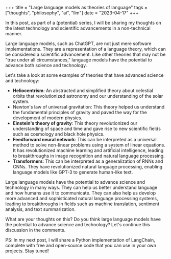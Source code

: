 

+++ 
title = "Large language models as theories of language" 
tags = ["thoughts", "philosophy", "ai", "llm"] 
date = "2023-04-17" 
+++

In this post, as part of a (potential) series, I will be sharing my thoughts on the latest technology and scientific advancements in a non-technical manner.

Large language models, such as ChatGPT, are not just mere software implementations. They are a representation of a language theory, which can be considered a scientific advancement. Like other theories that may not be "true under all circumstances," language models have the potential to advance both science and technology.

Let's take a look at some examples of theories that have advanced science and technology:

- **Heliocentrism**: An abstracted and simplified theory about celestial orbits that revolutionized astronomy and our understanding of the solar system.
- Newton's law of universal gravitation: This theory helped us understand the fundamental principles of gravity and paved the way for the development of modern physics.
- **Einstein's theory of gravity**: This theory revolutionized our understanding of space and time and gave rise to new scientific fields such as cosmology and black hole physics.
- **Feedforward neural network**: This can be interpreted as a universal method to solve non-linear problems using a system of linear equations. It has revolutionized machine learning and artificial intelligence, leading to breakthroughs in image recognition and natural language processing.
- **Transformers**: This can be interpreted as a generalization of RNNs and CNNs. They have revolutionized natural language processing, enabling language models like GPT-3 to generate human-like text.

Large language models have the potential to advance science and technology in many ways. They can help us better understand language and how humans use it to communicate. They can also help us develop more advanced and sophisticated natural language processing systems, leading to breakthroughs in fields such as machine translation, sentiment analysis, and text summarization.

What are your thoughts on this? Do you think large language models have the potential to advance science and technology? Let's continue this discussion in the comments.
<!-- 
## Inspirational image
![heliocentrism](elio.gif) -->

PS: In my next post, I will share a Python implementation of LangChain, complete with free and open-source code that you can use in your own projects. Stay tuned!